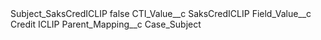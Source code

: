 <?xml version="1.0" encoding="UTF-8"?>
<CustomMetadata xmlns="http://soap.sforce.com/2006/04/metadata" xmlns:xsi="http://www.w3.org/2001/XMLSchema-instance" xmlns:xsd="http://www.w3.org/2001/XMLSchema">
    <label>Subject_SaksCredICLIP</label>
    <protected>false</protected>
    <values>
        <field>CTI_Value__c</field>
        <value xsi:type="xsd:string">SaksCredICLIP</value>
    </values>
    <values>
        <field>Field_Value__c</field>
        <value xsi:type="xsd:string">Credit ICLIP</value>
    </values>
    <values>
        <field>Parent_Mapping__c</field>
        <value xsi:type="xsd:string">Case_Subject</value>
    </values>
</CustomMetadata>
